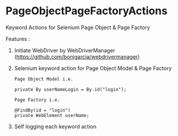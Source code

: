 # PageObjectPageFactoryActions
Keyword Actions for Selenium Page Object &amp; Page Factory

Features :
1. Initiate WebDriver by WebDriverManager (https://github.com/bonigarcia/webdrivermanager)
2. Selenium keyword action for Page Object Model & Page Factory
   
   ```
   Page Object Model i.e. 
   
   private By userNameLogin = By.id("login");
   ```
   
   ```
   Page Factory i.e. 
   
   @FindBy(id = "login")
   private WebElement userName;
   ```

3. Self logging each keyword action
